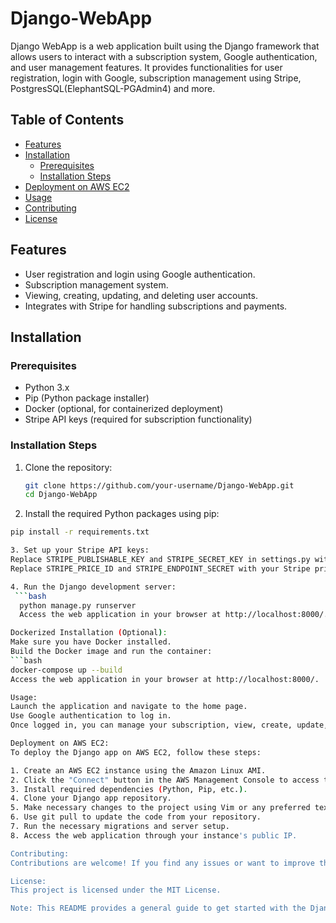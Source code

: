 # Django-WebApp
Django WebApp is a web application built using the Django framework that allows users to interact with a subscription system, Google authentication, and user management features. It provides functionalities for user registration, login with Google, subscription management using Stripe, PostgresSQL(ElephantSQL-PGAdmin4) and more.

## Table of Contents

- [Features](#features)
- [Installation](#installation)
  - [Prerequisites](#prerequisites)
  - [Installation Steps](#installation-steps)
- [Deployment on AWS EC2](#deployment-on-aws-ec2)  
- [Usage](#usage)
- [Contributing](#contributing)
- [License](#license)

## Features

- User registration and login using Google authentication.
- Subscription management system.
- Viewing, creating, updating, and deleting user accounts.
- Integrates with Stripe for handling subscriptions and payments.

## Installation

### Prerequisites

- Python 3.x
- Pip (Python package installer)
- Docker (optional, for containerized deployment)
- Stripe API keys (required for subscription functionality)

### Installation Steps

1. Clone the repository:
   ```bash
   git clone https://github.com/your-username/Django-WebApp.git
   cd Django-WebApp
   
2. Install the required Python packages using pip:
  ```bash
  pip install -r requirements.txt

3. Set up your Stripe API keys:
Replace STRIPE_PUBLISHABLE_KEY and STRIPE_SECRET_KEY in settings.py with your Stripe API keys.
Replace STRIPE_PRICE_ID and STRIPE_ENDPOINT_SECRET with your Stripe price ID and webhook secret.

4. Run the Django development server:
   ```bash
    python manage.py runserver
    Access the web application in your browser at http://localhost:8000/.

  Dockerized Installation (Optional):
  Make sure you have Docker installed.
  Build the Docker image and run the container:
  ```bash
  docker-compose up --build
  Access the web application in your browser at http://localhost:8000/.

  Usage:
  Launch the application and navigate to the home page.
  Use Google authentication to log in.
  Once logged in, you can manage your subscription, view, create, update, or delete user accounts.

  Deployment on AWS EC2:
  To deploy the Django app on AWS EC2, follow these steps:

  1. Create an AWS EC2 instance using the Amazon Linux AMI.
  2. Click the "Connect" button in the AWS Management Console to access the instance using EC2 Instance Connect.
  3. Install required dependencies (Python, Pip, etc.).
  4. Clone your Django app repository.
  5. Make necessary changes to the project using Vim or any preferred text editor.
  6. Use git pull to update the code from your repository.
  7. Run the necessary migrations and server setup.
  8. Access the web application through your instance's public IP.

Contributing:
Contributions are welcome! If you find any issues or want to improve the project, feel free to open a pull request.

License:
This project is licensed under the MIT License.

Note: This README provides a general guide to get started with the Django WebApp project. Make sure to customize it according to your specific project details and requirements.
